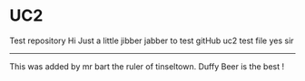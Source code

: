 # UC2
Test repository
Hi 
Just a little jibber jabber to test gitHub
uc2 test file yes sir
*******************************
This was added by mr bart the ruler of tinseltown.
Duffy Beer is the best ! 
